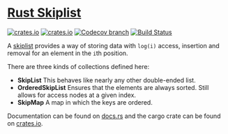# [Rust Skiplist](http://www.jpellis.me/projects/rust-skiplist)

[![crates.io](https://img.shields.io/crates/v/skiplist.svg)](https://crates.io/crates/skiplist)
[![crates.io](https://img.shields.io/crates/d/skiplist.svg)](https://crates.io/crates/skiplist)
[![Codecov branch](https://img.shields.io/codecov/c/github/JP-Ellis/rust-skiplist/master)](https://codecov.io/gh/JP-Ellis/rust-skiplist)
[![Build Status](https://img.shields.io/github/workflow/status/JP-Ellis/rust-skiplist/Rust/master.svg)](https://github.com/JP-Ellis/rust-skiplist/actions)

A [skiplist](http://en.wikipedia.org/wiki/Skip_list) provides a way of storing
data with `log(i)` access, insertion and removal for an element in the `i`th
position.

There are three kinds of collections defined here:

- **SkipList** This behaves like nearly any other double-ended list.
- **OrderedSkipList** Ensures that the elements are always sorted. Still allows
  for access nodes at a given index.
- **SkipMap** A map in which the keys are ordered.

Documentation can be found on [docs.rs](https://docs.rs/skiplist) and the cargo
crate can be found on [crates.io](https://crates.io/crates/skiplist).

